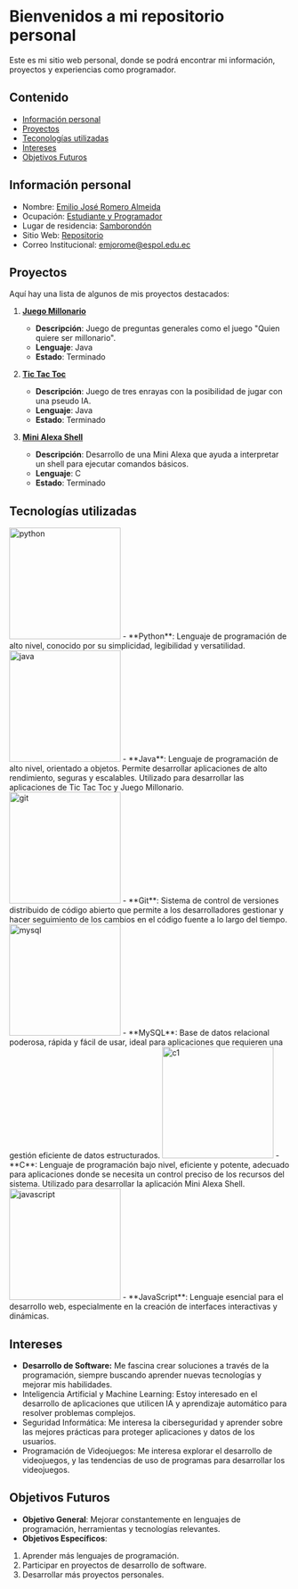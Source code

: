 # Bienvenidos a mi repositorio personal

Este es mi sitio web personal, donde se podrá encontrar mi información, proyectos y experiencias
como programador.

## Contenido
* [Información personal](#información-personal)
* [Proyectos](#proyectos)
* [Teconologías utilizadas](#tecnologías-utilizadas)
* [Intereses](#intereses)
* [Objetivos Futuros](#objetivos-futuros)

## Información personal
* Nombre: [Emilio José Romero Almeida]()
* Ocupación: [Estudiante y Programador]()
* Lugar de residencia: [Samborondón]()
* Sitio Web: [Repositorio](https://github.com/emjorome/emjorome.git)
* Correo Institucional: [emjorome@espol.edu.ec]()

## Proyectos

Aquí hay una lista de algunos de mis proyectos destacados:

1. **[Juego Millonario](https://github.com/Issac-Maza/POO-P3-G10-Parcial2.git)**
   - **Descripción**: Juego de preguntas generales como el juego "Quien quiere ser millonario".
   - **Lenguaje**: Java
   - **Estado**: Terminado

2. **[Tic Tac Toc](https://github.com/PieroPazmino/Grupo_11.git)**
   - **Descripción**: Juego de tres enrayas con la posibilidad de jugar con una pseudo IA.
   - **Lenguaje**: Java
   - **Estado**: Terminado

3. **[Mini Alexa Shell](https://github.com/rafariva-classroom/tarea06-alexa-emjorome.git)**
   - **Descripción**: Desarrollo de una Mini Alexa que ayuda a interpretar un shell para ejecutar comandos básicos.
   - **Lenguaje**: C
   - **Estado**: Terminado

## Tecnologías utilizadas
<img src="https://www.svgrepo.com/show/452091/python.svg" height="200" width="200" id="python" alt="python">
- **Python**: Lenguaje de programación de alto nivel, conocido por su simplicidad, legibilidad y versatilidad. 
<img src="https://www.svgrepo.com/show/452234/java.svg" height="200" width="200" id="java" alt="java">
- **Java**: Lenguaje de programación de alto nivel, orientado a objetos. Permite desarrollar aplicaciones de alto rendimiento, seguras y escalables. Utilizado para desarrollar las aplicaciones de Tic Tac Toc y Juego Millonario.
<img src="https://www.svgrepo.com/show/452210/git.svg" height="200" width="200" id="git" alt="git">
- **Git**: Sistema de control de versiones distribuido de código abierto que permite a los desarrolladores gestionar y hacer seguimiento de los cambios en el código fuente a lo largo del tiempo.
<img src="https://www.svgrepo.com/show/331761/sql-database-sql-azure.svg" height="200" width="200" id="mysql" alt="mysql">
- **MySQL**: Base de datos relacional poderosa, rápida y fácil de usar, ideal para aplicaciones que requieren una gestión eficiente de datos estructurados. 
<img src="https://cdn.worldvectorlogo.com/logos/c-1.svg" height="200" width="200" id="c1" alt="c1">
- **C**: Lenguaje de programación bajo nivel, eficiente y potente, adecuado para aplicaciones donde se necesita un control preciso de los recursos del sistema. Utilizado para desarrollar la aplicación Mini Alexa Shell.
<img src="https://www.svgrepo.com/show/353925/javascript.svg" height="200" width="200" id="javascript" alt="javascript">
- **JavaScript**: Lenguaje esencial para el desarrollo web, especialmente en la creación de interfaces interactivas y dinámicas.

## Intereses
* **Desarrollo de Software:** Me fascina crear soluciones a través de la programación, siempre buscando aprender nuevas tecnologías y mejorar mis habilidades.
* Inteligencia Artificial y Machine Learning: Estoy interesado en el desarrollo de aplicaciones que utilicen IA y aprendizaje automático para resolver problemas complejos.
* Seguridad Informática: Me interesa la ciberseguridad y aprender sobre las mejores prácticas para proteger aplicaciones y datos de los usuarios.
* Programación de Videojuegos: Me interesa explorar el desarrollo de videojuegos, y las tendencias de uso de programas para desarrollar los videojuegos.

## Objetivos Futuros
- **Objetivo General**: Mejorar constantemente en lenguajes de programación, herramientas y tecnologías relevantes.
- **Objetivos Específicos**:
1. Aprender más lenguajes de programación.
2. Participar en proyectos de desarrollo de software.
3. Desarrollar más proyectos personales.
